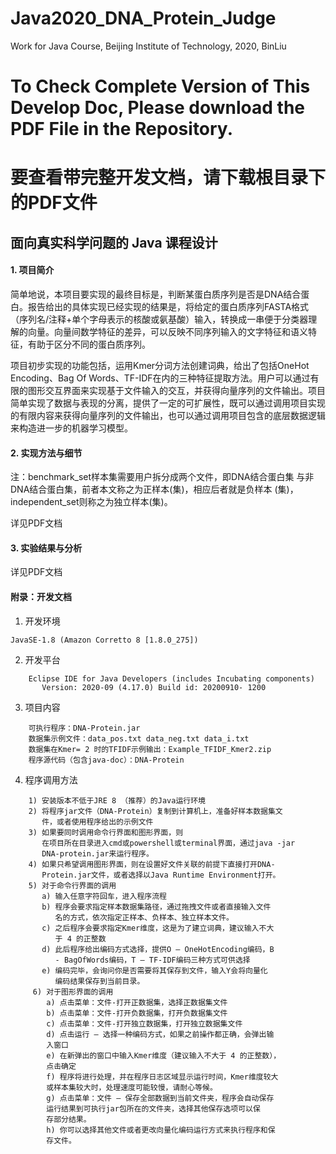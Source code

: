 # Java2020_DNA_Protein_Judge
Work for Java Course, Beijing Institute of Technology, 2020, BinLiu
# To Check Complete Version of This Develop Doc, Please download the PDF File in the Repository.
# 要查看带完整开发文档，请下载根目录下的PDF文件

## 面向真实科学问题的 Java 课程设计

#### 1. 项目简介

 简单地说，本项目要实现的最终目标是，判断某蛋白质序列是否是DNA结合蛋白。报告给出的具体实现已经实现的结果是，将给定的蛋白质序列FASTA格式（序列名/注释+单个字母表示的核酸或氨基酸）输入，转换成一串便于分类器理解的向量。向量间数学特征的差异，可以反映不同序列输入的文字特征和语义特征，有助于区分不同的蛋白质序列。

项目初步实现的功能包括，运用Kmer分词方法创建词典，给出了包括OneHot Encoding、Bag Of Words、TF-IDF在内的三种特征提取方法。用户可以通过有限的图形交互界面来实现基于文件输入的交互，并获得向量序列的文件输出。项目简单实现了数据与表现的分离，提供了一定的可扩展性，既可以通过调用项目实现的有限内容来获得向量序列的文件输出，也可以通过调用项目包含的底层数据逻辑来构造进一步的机器学习模型。
#### 2. 实现方法与细节

注：benchmark_set样本集需要用户拆分成两个文件，即DNA结合蛋白集
与非DNA结合蛋白集，前者本文称之为正样本(集)，相应后者就是负样本
(集)，independent_set则称之为独立样本(集)。

详见PDF文档
#### 3. 实验结果与分析
详见PDF文档

#### 附录：开发文档

1. 开发环境

```
JavaSE-1.8 (Amazon Corretto 8 [1.8.0_275])
```
2. 开发平台
```
    Eclipse IDE for Java Developers (includes Incubating components)
       Version: 2020-09 (4.17.0) Build id: 20200910- 1200
```
3. 项目内容
```
    可执行程序：DNA-Protein.jar
    数据集示例文件：data_pos.txt data_neg.txt data_i.txt
    数据集在Kmer= 2 时的TFIDF示例输出：Example_TFIDF_Kmer2.zip
    程序源代码（包含java-doc）：DNA-Protein
```
4. 程序调用方法
```
    1) 安装版本不低于JRE 8 （推荐）的Java运行环境
    2) 将程序jar文件（DNA-Protein）复制到计算机上，准备好样本数据集文
       件，或者使用程序给出的示例文件
    3) 如果要同时调用命令行界面和图形界面，则
       在项目所在目录进入cmd或powershell或terminal界面，通过java -jar
       DNA-protein.jar来运行程序。
    4) 如果只希望调用图形界面，则在设置好文件关联的前提下直接打开DNA-
       Protein.jar文件，或者选择以Java Runtime Environment打开。
    5) 对于命令行界面的调用
       a) 输入任意字符回车，进入程序流程
       b) 程序会要求指定样本数据集路径，通过拖拽文件或者直接输入文件
          名的方式，依次指定正样本、负样本、独立样本文件。
       c) 之后程序会要求指定Kmer维度，这是为了建立词典，建议输入不大
          于 4 的正整数
       d) 此后程序给出编码方式选择，提供O – OneHotEncoding编码，B
          - BagOfWords编码，T – TF-IDF编码三种方式可供选择
       e) 编码完毕，会询问你是否需要将其保存到文件，输入Y会将向量化
          编码结果保存到当前目录。
     6) 对于图形界面的调用
        a) 点击菜单：文件-打开正数据集，选择正数据集文件
        b) 点击菜单：文件-打开负数据集，打开负数据集文件
        c) 点击菜单：文件-打开独立数据集，打开独立数据集文件
        d) 点击运行 – 选择一种编码方式，如果之前操作都正确，会弹出输
        入窗口
        e) 在新弹出的窗口中输入Kmer维度（建议输入不大于 4 的正整数），
        点击确定
        f) 程序将进行处理，并在程序日志区域显示运行时间，Kmer维度较大
        或样本集较大时，处理速度可能较慢，请耐心等候。
        g) 点击菜单：文件 – 保存全部数据到当前文件夹，程序会自动保存
        运行结果到可执行jar包所在的文件夹，选择其他保存选项可以保
        存部分结果。
        h) 你可以选择其他文件或者更改向量化编码运行方式来执行程序和保
        存文件。
```

